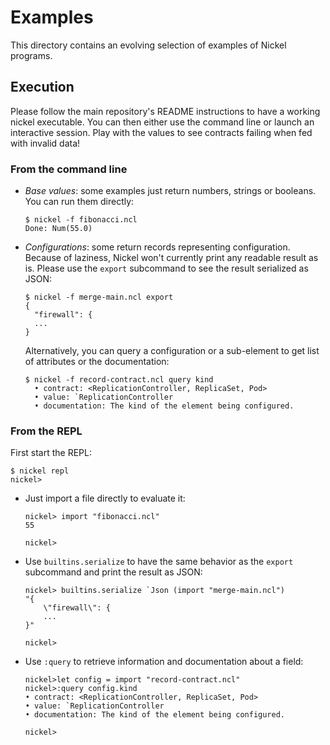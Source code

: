# Examples

This directory contains an evolving selection of examples of Nickel programs.

## Execution

Please follow the main repository's README instructions to have a working nickel
executable. You can then either use the command line or launch an interactive
session. Play with the values to see contracts failing when fed with invalid
data!

### From the command line

- *Base values*: some examples just return numbers, strings or booleans. You can run them directly:
    ```
    $ nickel -f fibonacci.ncl
    Done: Num(55.0)
    ```
- *Configurations*: some return records representing configuration. Because of laziness, Nickel
    won't currently print any readable result as is. Please use the `export`
    subcommand to see the result serialized as JSON:
    ```
    $ nickel -f merge-main.ncl export
    {
      "firewall": {
      ...
    }
    ```

    Alternatively, you can query a configuration or a sub-element to get
    list of attributes or the documentation:

    ```
    $ nickel -f record-contract.ncl query kind
      • contract: <ReplicationController, ReplicaSet, Pod>
      • value: `ReplicationController
      • documentation: The kind of the element being configured.
    ```

### From the REPL

First start the REPL:

```
$ nickel repl
nickel>
```

- Just import a file directly to evaluate it:
    ```
    nickel> import "fibonacci.ncl"
    55

    nickel>
    ```
- Use `builtins.serialize` to have the same behavior as the `export` subcommand
  and print the result as JSON:

  ```
  nickel> builtins.serialize `Json (import "merge-main.ncl")
  "{
      \"firewall\": {
      ...
  }"

  nickel>
  ```
- Use `:query` to retrieve information and documentation about a field:

  ```
  nickel>let config = import "record-contract.ncl"
  nickel>:query config.kind
  • contract: <ReplicationController, ReplicaSet, Pod>
  • value: `ReplicationController
  • documentation: The kind of the element being configured.

  nickel>
  ```
